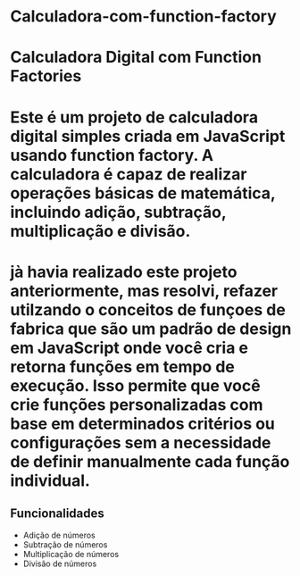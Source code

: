 # Calculadora-com-function-factory

# Calculadora Digital com Function Factories

# Este é um projeto de calculadora digital simples criada em JavaScript usando function factory. A calculadora é capaz de realizar operações básicas de matemática, incluindo adição, subtração, multiplicação e divisão.
# jà havia realizado este projeto anteriormente, mas resolvi, refazer utilzando o conceitos de funçoes de fabrica que são um padrão de design em JavaScript onde você cria e retorna funções em tempo de execução. Isso permite que você crie funções personalizadas com base em determinados critérios ou configurações sem a necessidade de definir manualmente cada função individual.

## Funcionalidades

- Adição de números
- Subtração de números
- Multiplicação de números
- Divisão de números
